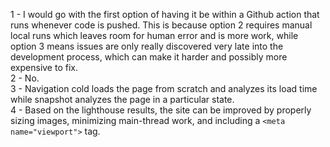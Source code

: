 1 - I would go with the first option of having it be within a Github action that runs whenever code is pushed. This is because option 2 requires manual local runs which leaves room for human error and is more work, while option 3 means issues are only really discovered very late into the development process, which can make it harder and possibly more expensive to fix. \
2 - No. \
3 - Navigation cold loads the page from scratch and analyzes its load time while snapshot analyzes the page in a particular state. \
4 - Based on the lighthouse results, the site can be improved by properly sizing images, minimizing main-thread work, and including a `<meta name="viewport">` tag. 




